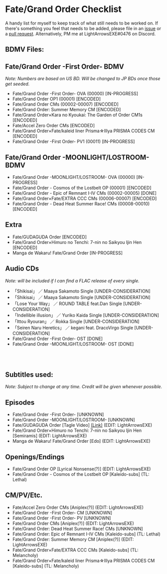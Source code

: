 # Fate/Grand Order Checklist
A handy list for myself to keep track of what still needs to be worked on. If there's something you feel that needs to be added, please file in an [issue](https://github.com/LightArrowsEXE/Encoding-Projects/issues) or a [pull request](https://github.com/LightArrowsEXE/Encoding-Projects/pulls). Alternatively, PM me at LightArrowsEXE#0476 on Discord.

## **BDMV Files:**
## Fate/Grand Order -First Order- BDMV
*Note: Numbers are based on US BD. Will be changed to JP BDs once those get seeded.*
* Fate/Grand Order -First Order- OVA (00000)                        [IN-PROGRESS]
* Fate/Grand Order OP1 (00001)                                      [ENCODED]
* Fate/Grand Order CMs (00002-00007)                                [ENCODED]
* Fate/Grand Order: Summer Memory CM                                [ENCODED]
* Fate/Grand Order×Kara no Kyoukai: The Garden of Order CM1s        [ENCODED]
* Fate/Accel Zero Order CMs                                         [ENCODED]
* Fate/Grand Order×Fate/kaleid liner Prisma☆Illya PRISMA CODES CM   [ENCODED]
* Fate/Grand Order -First Order- PV1 (00011)                        [IN-PROGRESS]


## Fate/Grand Order -MOONLIGHT/LOSTROOM- BDMV
* Fate/Grand Order -MOONLIGHT/LOSTROOM- OVA (00000)                 [IN-PROGRESS]
* Fate/Grand Order - Cosmos of the Lostbelt OP (00001)              [ENCODED]
* Fate/Grand Order - Epic of Remnant I-IV CMs (00002-00005)         [DONE]
* Fate/Grand Order×Fate/EXTRA CCC CMs (00006-00007)                 [ENCODED]
* Fate/Grand Order - Dead Heat Summer Race! CMs (00008-00010)       [ENCODED]

## Extra
* Fate/GUDAGUDA Order                                               [ENCODED]
* Fate/Grand Order×Himuro no Tenchi: 7-nin no Saikyou Ijin Hen      [ENCODED]
* Manga de Wakaru! Fate/Grand Order                                 [IN-PROGRESS]

## Audio CDs
*Note: will be included if I can find a FLAC release of every single.*
* 「Shikisai」 ／ Maaya Sakamoto Single                             [UNDER-CONSIDERATION]
* 「Shikisai」 ／ Maaya Sakamoto Single                             [UNDER-CONSIDERATION]
* 「Lose Your Way」 ／ ROUND TABLE feat.Dan Single                  [UNDER-CONSIDERATION]
* 「Indellible illusion」 ／ Yuriko Kaida Single                    [UNDER-CONSIDERATION]
* 「Ittou Ryouran」 ／ Rokka Single                                 [UNDER-CONSIDERATION]
* 「Seiren Naru Heretics」 ／ kegani feat. DracoVirgo Single        [UNDER-CONSIDERATION]
* Fate/Grand Order -First Order- OST                                [DONE]
* Fate/Grand Order -MOONLIGHT/LOSTROOM- OST                         [DONE]

<br>
<br>

## **Subtitles used:**
*Note: Subject to change at any time. Credit will be given whenever possible.*
## Episodes
* Fate/Grand Order -First Order-                                    [UNKNOWN]
* Fate/Grand Order -MOONLIGHT/LOSTROOM-                             [UNKNOWN]
* Fate/GUDAGUDA Order                                               [Tagle Video] [(Link)](https://youtu.be/kSdv9S-VTjk) (EDIT: LightArrowsEXE)
* Fate/Grand Order×Himuro no Tenchi: 7-nin no Saikyou Ijin Hen      [Semiramis] (EDIT: LightArrowsEXE)
* Manga de Wakaru! Fate/Grand Order                                 [Edo] (EDIT: LightArrowsEXE)

## Openings/Endings
* Fate/Grand Order OP                                               [Lyrical Nonsense(?)] (EDIT: LightArrowsEXE)
* Fate/Grand Order - Cosmos of the Lostbelt OP                      [Kaleido-subs] (TL: Lethal)

## CM/PV/Etc.
* Fate/Accel Zero Order CMs                                         [Aniplex(?)] (EDIT: LightArrowsEXE)
* Fate/Grand Order -First Order- CM                                 [UNKNOWN]
* Fate/Grand Order -First Order- PV                                 [UNKNOWN]
* Fate/Grand Order CMs                                              [Aniplex(?)] (EDIT: LightArrowsEXE)
* Fate/Grand Order: Dead Heat Summer Race! CMs                     [UNKNOWN]
* Fate/Grand Order: Epic of Remnant I-IV CMs                        [Kaleido-subs] (TL: Lethal)
* Fate/Grand Order: Summer Memory CM                                [Aniplex(?)] (EDIT: LightArrowsEXE)
* Fate/Grand Order×Fate/EXTRA CCC CMs                               [Kaleido-subs] (TL: Melancholy)
* Fate/Grand Order×Fate/kaleid liner Prisma☆Illya PRISMA CODES CM   [Kaleido-subs] (TL: Melancholy)


